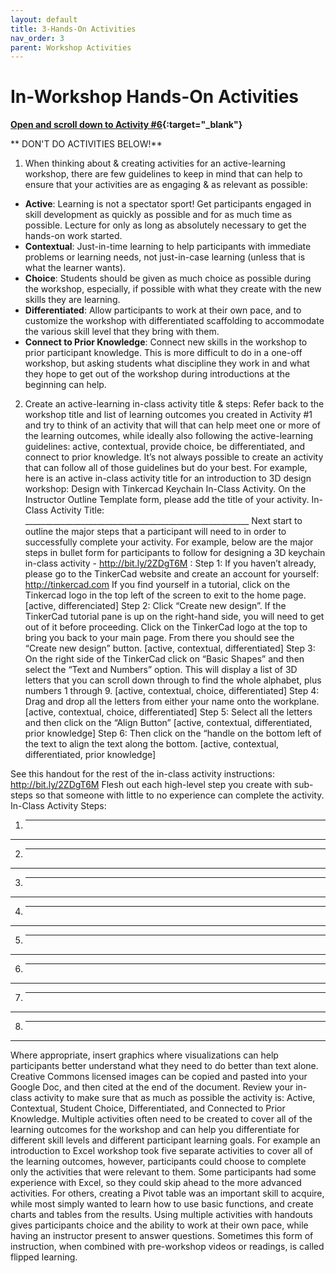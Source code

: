 ```yaml
---
layout: default
title: 3-Hands-On Activities
nav_order: 3
parent: Workshop Activities
---
```


# In-Workshop Hands-On Activities

**[Open and scroll down to Activity #6](https://docs.google.com/document/d/1X3FChiF7T135sEjjxO69oamhIYPaxpiF42uLjVIxopI/edit#){:target="_blank"}**

** DON'T DO ACTIVITIES BELOW!**

1. When thinking about & creating activities for an active-learning workshop, there are few guidelines to keep in mind that can help to ensure that your activities are as engaging & as relevant as possible:
- **Active**: Learning is not a spectator sport! Get participants engaged in skill development as quickly as possible and for as much time as possible. Lecture for only as long as absolutely necessary to get the hands-on work started.
- **Contextual**: Just-in-time learning to help participants with immediate problems or learning needs, not just-in-case learning (unless that is what the learner wants).
- **Choice**: Students should be given as much choice as possible during the workshop, especially, if possible with what they create with the new skills they are learning. 
- **Differentiated**: Allow participants to work at their own pace, and to customize the workshop with differentiated scaffolding to accommodate the various skill level that they bring with them.
- **Connect to Prior Knowledge**: Connect new skills in the workshop to prior participant knowledge. This is more difficult to do in a one-off workshop, but asking students what discipline they work in and what they hope to get out of the workshop during introductions at the beginning can help.

2. Create an active-learning in-class activity title & steps:
Refer back to the workshop title and list of learning outcomes you created in Activity #1 and try to think of an activity that will that can help meet one or more of the learning outcomes, while ideally also following the active-learning guidelines: active, contextual, provide choice, be differentiated, and connect to prior knowledge. It’s not always possible to create an activity that can follow all of those guidelines but do your best.
For example, here is an active in-class activity title for an introduction to 3D design workshop: Design with Tinkercad Keychain In-Class Activity.
On the Instructor Outline Template form, please add the title of your activity.
In-Class Activity Title: ________________________________________________________
Next start to outline the major steps that a participant will need to in order to successfully complete your activity. For example, below are the major steps in bullet form for participants to follow for designing a 3D keychain in-class activity - http://bit.ly/2ZDgT6M : 
Step 1: If you haven’t already, please go to the TinkerCad website and create an account for yourself: http://tinkercad.com  If you find yourself in a tutorial, click on the Tinkercad logo in the top left of the screen to exit to the home page. [active, differenciated]
Step 2: Click “Create new design”. If the TinkerCad tutorial pane is up on the right-hand side, you will need to get out of it before proceeding. Click on the TinkerCad logo at the top to bring you back to your main page. From there you should see the “Create new design” button. [active, contextual, differentiated]
Step 3: On the right side of the TinkerCad click on “Basic Shapes” and then select the “Text and Numbers” option. This will display a list of 3D letters that you can scroll down through to find the whole alphabet, plus numbers 1 through 9. [active, contextual, choice, differentiated]
Step 4: Drag and drop all the letters from either your name onto the workplane. [active, contextual, choice, differentiated]
Step 5: Select all the letters and then click on the “Align Button” [active, contextual, differentiated, prior knowledge]
Step 6: Then click on the “handle on the bottom left of the text to align the text along the bottom. [active, contextual, differentiated, prior knowledge]

See this handout for the rest of the in-class activity instructions:  http://bit.ly/2ZDgT6M 
Flesh out each high-level step you create with sub-steps so that someone with little to no experience can complete the activity.
In-Class Activity Steps:
1. _____________________________________________________________
_____________________________________________________________
2. _____________________________________________________________
_____________________________________________________________
3. _____________________________________________________________
_____________________________________________________________
4. _____________________________________________________________
_____________________________________________________________
5. _____________________________________________________________
_____________________________________________________________
6. _____________________________________________________________
_____________________________________________________________
7. _____________________________________________________________
_____________________________________________________________
8. _____________________________________________________________
_____________________________________________________________

Where appropriate, insert graphics where visualizations can help participants better understand what they need to do better than text alone. Creative Commons licensed images can be copied and pasted into your Google Doc, and then cited at the end of the document.
Review your in-class activity to make sure that as much as possible the activity is: 
Active, Contextual, Student Choice, Differentiated, and Connected to Prior Knowledge.
Multiple activities often need to be created to cover all of the learning outcomes for the workshop and can help you differentiate for different skill levels and different participant learning goals. 
For example an introduction to Excel workshop took five separate activities to cover all of the learning outcomes, however, participants could choose to complete only the activities that were relevant to them.
Some participants had some experience with Excel, so they could skip ahead to the more advanced activities. For others, creating a Pivot table was an important skill to acquire, while most simply wanted to learn how to use basic functions, and create charts and tables from the results. 
Using multiple activities with handouts gives participants choice and the ability to work at their own pace, while having an instructor present to answer questions. Sometimes this form of instruction, when combined with pre-workshop videos or readings, is called flipped learning.


